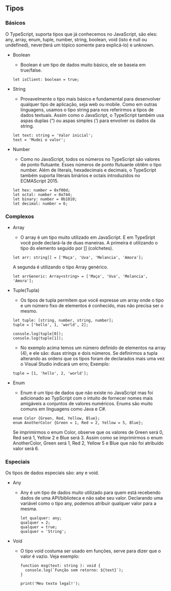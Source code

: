 ## Tipos

### Básicos
O TypeScript, suporta tipos que já conhecemos no JavaScript, são eles: &nbsp;
any, array, enum, tuple, number, string, boolean, void (isto é null ou undefined), never(terá um tópico somente para explicá-lo) e unknown.

* Boolean
  * Boolean é um tipo de dados muito básico, ele se baseia em true/false.
  ```
  let isClient: boolean = true;
  ```

* String
  * Provavelmente o tipo mais básico e fundamental para desenvolver qualquer tipo de aplicação, seja web ou mobile. Como em outras linguagens, usamos o tipo string para nos referirmos a tipos de dados textuais. Assim como o JavaScript, o TypeScript também usa aspas duplas (“) ou aspas simples (‘) para envolver os dados da string.
  ```
  let text: string = 'Valor inicial';
  text = 'Mudei o valor';
  ```

* Number
  * Como no JavaScript, todos os números no TypeScript são valores de ponto flutuante. Esses números de ponto flutuante obtêm o tipo number. Além de literais, hexadecimais e decimais, o TypeScript também suporta literais binários e octais introduzidos no ECMAScript 2015.
  ```
  let hex: number = 0xf00d;
  let octal: number = 0o744;
  let binary: number = 0b1010;
  let decimal: number = 6;
  ```
  
### Complexos

* Array
  * O array é um tipo muito utilizado em JavaScript. E em TypeSript você pode declará-la de duas maneiras.
  A primeira é utilizando o tipo do elemento seguido por [] (colchetes).
  ```
  let arr: string[] = ['Maça', 'Uva', 'Melancia', 'Amora'];
  ```
  A segunda é utilizando o tipo Array genérico.
  ```
  let arrGeneric: Array<string> = ['Maça', 'Uva', 'Melancia', 'Amora'];
  ```

* Tuple(Tupla)
  * Os tipos de tupla permitem que você expresse um array onde o tipo e um número fixo de elementos é conhecido, mas não precisa ser o mesmo.
  ```
  let tuple: [string, number, string, number];
  tuple = ['hello', 1, 'world', 2];
  
  console.log(tuple[0]);
  console.log(tuple[1]);
  ```
  * No exemplo acima temos um número definido de elementos na array (4), e ele são: duas strings e dois números.
  Se definirmos a tupla alterando as ordens que os tipos foram de declarados mais uma vez o Visual Studio indicará um erro;
  Exemplo:
  ```
  tuple = [1, 'hello', 2, 'world'];
  ```
  
* Enum
  * Enum é um tipo de dados que não existe no JavaScript mas foi adicionado ao TypScript com o intuito de fornecer nomes mais amigáveis a conjuntos de valores numéricos. Enums são muito comuns em linguagens como Java e C#.
  ```
  enum Color {Green, Red, Yellow, Blue};
  enum AnotherColor {Green = 1, Red = 2, Yellow = 5, Blue};
  ```
  Se imprimirmos o enum Color, observe que os valores de Green será 0, Red será 1, Yellow 2 e Blue será 3.
  Assim como se imprimirmos o enum AnotherColor, Green será 1, Red 2, Yellow 5 e Blue que não foi atribuído valor será 6.

### Especiais
  Os tipos de dados especiais são: any e void.
  
  * Any
    * Any é um tipo de dados muito utilizado para quem está recebendo dados de uma API/biblioteca e não sabe seu valor.
      Declarando uma variável como o tipo any, podemos atribuir qualquer valor para a mesma.
      ```
      let qualquer: any;
      qualquer = 2;
      qualquer = true;
      qualquer = 'String';
      ```
      
  * Void
    * O tipo void costuma ser usado em funções, serve para dizer que o valor é vazio.
      Veja exemplo: 
      ```
      function msg(text: string ): void {
        console.log(`Função sem retorno: ${text}`);
      }

      print('Meu texto legal!');
      ```
